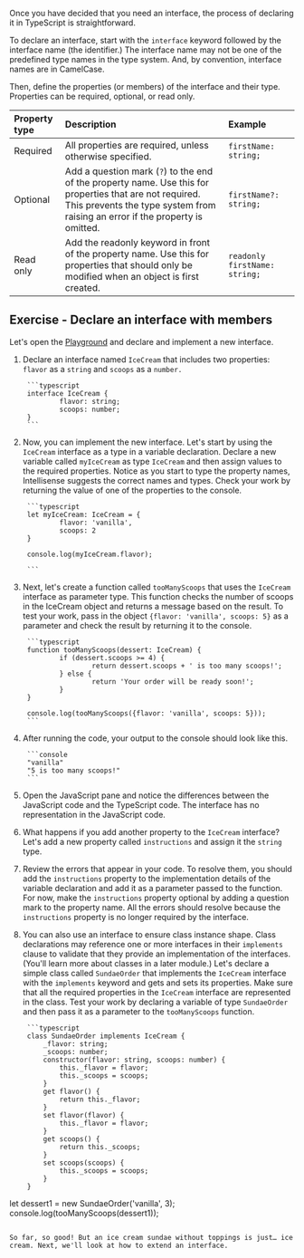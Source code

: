 Once you have decided that you need an interface, the process of declaring it in TypeScript is straightforward.

To declare an interface, start with the `interface` keyword followed by the interface name (the identifier.) The interface name may not be one of the predefined type names in the type system. And, by convention, interface names are in CamelCase.

Then, define the properties (or members) of the interface and their type. Properties can be required, optional, or read only.

| Property type| Description| Example|
| :--- | :--- | :--- |
| Required| All properties are required, unless otherwise specified.| `firstName: string;`|
| Optional| Add a question mark (`?`) to the end of the property name. Use this for properties that are not required. This prevents the type system from raising an error if the property is omitted.| `firstName?: string;`|
| Read only| Add the readonly keyword in front of the property name. Use this for properties that should only be modified when an object is first created.| `readonly firstName: string;`|

## Exercise - Declare an interface with members

Let's open the [Playground](https://www.typescriptlang.org/play) and declare and implement a new interface.

1. Declare an interface named `IceCream` that includes two properties: `flavor` as a `string` and `scoops` as a `number.`

        ```typescript
        interface IceCream {
                flavor: string;
                scoops: number;
        }
        ```

2. Now, you can implement the new interface. Let's start by using the `IceCream` interface as a type in a variable declaration. Declare a new variable called `myIceCream` as type `IceCream` and then assign values to the required properties. Notice as you start to type the property names, Intellisense suggests the correct names and types. Check your work by returning the value of one of the properties to the console.

        ```typescript
        let myIceCream: IceCream = {
                flavor: 'vanilla',
                scoops: 2
        }

        console.log(myIceCream.flavor);

        ```

3. Next, let's create a function called `tooManyScoops` that uses the `IceCream` interface as parameter type. This function checks the number of scoops in the IceCream object and returns a message based on the result. To test your work, pass in the object `{flavor: 'vanilla', scoops: 5}` as a parameter and check the result by returning it to the console.

        ```typescript
        function tooManyScoops(dessert: IceCream) {
                if (dessert.scoops >= 4) {
                        return dessert.scoops + ' is too many scoops!';
                } else {
                        return 'Your order will be ready soon!';
                }
        }

        console.log(tooManyScoops({flavor: 'vanilla', scoops: 5}));
        ```

4. After running the code, your output to the console should look like this.

        ```console
        "vanilla"
        "5 is too many scoops!"
        ```

5. Open the JavaScript pane and notice the differences between the JavaScript code and the TypeScript code. The interface has no representation in the JavaScript code.

1. What happens if you add another property to the `IceCream` interface? Let's add a new property called `instructions` and assign it the `string` type.

1. Review the errors that appear in your code. To resolve them, you should add the `instructions` property to the implementation details of the variable declaration and add it as a parameter passed to the function. For now, make the `instructions` property optional by adding a question mark to the property name. All the errors should resolve because the `instructions` property is no longer required by the interface.

1. You can also use an interface to ensure class instance shape. Class declarations may reference one or more interfaces in their `implements` clause to validate that they provide an implementation of the interfaces. (You'll learn more about classes in a later module.) Let's declare a simple class called `SundaeOrder` that implements the `IceCream` interface with the `implements` keyword and gets and sets its properties. Make sure that all the required properties in the `IceCream` interface are represented in the class. Test your work by declaring a variable of type `SundaeOrder` and then pass it as a parameter to the `tooManyScoops` function.

        ```typescript
        class SundaeOrder implements IceCream {
            _flavor: string;
            _scoops: number;
            constructor(flavor: string, scoops: number) {
                this._flavor = flavor;
                this._scoops = scoops;
            }
            get flavor() {
                return this._flavor;
            }
            set flavor(flavor) {
                this._flavor = flavor;
            }
            get scoops() {
                return this._scoops;
            }
            set scoops(scoops) {
                this._scoops = scoops;
            }
        }

let dessert1 = new SundaeOrder('vanilla', 3);
console.log(tooManyScoops(dessert1));
```

So far, so good! But an ice cream sundae without toppings is just… ice cream. Next, we'll look at how to extend an interface.


